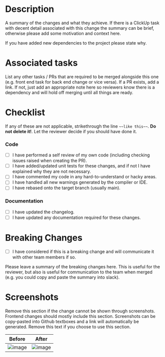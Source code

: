 # Description

A summary of the changes and what they achieve. If there is a ClickUp task with decent detail associated with this change the summary can be brief, otherwise please add some motivation and context here.

If you have added new dependencies to the project please state why. 

# Associated tasks

List any other tasks / PRs that are required to be merged alongside this one (e.g. front end task for back end change or vice versa). If a PR exists, add a link. If not, just add an appropriate note here so reviewers know there is a dependency and will hold off merging until all things are ready.

# Checklist

If any of these are not applicable, strikethrough the line `~~like this~~`. **Do not delete it!**. Let the reviewer decide if you should have done it.

### Code
- [ ] I have performed a self review of my own code (including checking issues raised when creating the PR).
- [ ] I have added/updated unit tests for these changes, and if not I have explained why they are not necessary.
- [ ] I have commented my code in any hard-to-understand or hacky areas.
- [ ] I have handled all new warnings generated by the compiler or IDE.
- [ ] I have rebased onto the target branch (usually main).
      
### Documentation
- [ ] I have updated the changelog.
- [ ] I have updated any documentation required for these changes.

# Breaking Changes
- [ ] I have considered if this is a breaking change and will communicate it with other team members if so.

Please leave a summary of the breaking changes here. This is useful for the reviewer, but also is useful for communication to the team when merged (e.g. you could copy and paste the summary into slack).

# Screenshots

Remove this section if the change cannot be shown through screenshots. Frontend changes should mostly include this section.
Screenshots can be copy-pasted into Github textboxes and a link will automatically be generated.
Remove this text if you choose to use this section.

| Before | After |
| --- | --- |
| ![image](image-link-here) | ![image](image-link-here) |
